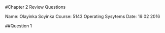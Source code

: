 #Chapter 2 Review Questions

Name: Olayinka Soyinka
Course: 5143 Operating Sysytems
Date: 16 02 2016

##Question 1
